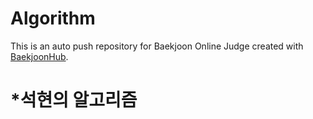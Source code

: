 # Algorithm
This is an auto push repository for Baekjoon Online Judge created with [BaekjoonHub](https://github.com/BaekjoonHub/BaekjoonHub).
# *석현의 알고리즘
